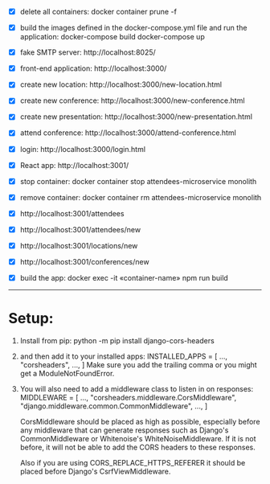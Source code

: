 - [x] delete all containers:
      docker container prune -f
- [x] build the images defined in the docker-compose.yml file and run the application:
      docker-compose build
      docker-compose up

- [x] fake SMTP server: http://localhost:8025/
- [x] front-end application: http://localhost:3000/
- [x] create new location: http://localhost:3000/new-location.html
- [x] create new conference: http://localhost:3000/new-conference.html
- [x] create new presentation: http://localhost:3000/new-presentation.html
- [x] attend conference: http://localhost:3000/attend-conference.html
- [x] login: http://localhost:3000/login.html
- [x] React app: http://localhost:3001/

- [x] stop container: docker container stop attendees-microservice monolith
- [x] remove container: docker container rm attendees-microservice monolith

- [x] http://localhost:3001/attendees
- [x] http://localhost:3001/attendees/new
- [x] http://localhost:3001/locations/new
- [x] http://localhost:3001/conferences/new

- [x] build the app: docker exec -it «container-name» npm run build

---

# Setup:

1. Install from pip: python -m pip install django-cors-headers
2. and then add it to your installed apps:
   INSTALLED_APPS = [
   ...,
   "corsheaders",
   ...,
   ]
   Make sure you add the trailing comma or you might get a ModuleNotFoundError.
3. You will also need to add a middleware class to listen in on responses:
   MIDDLEWARE = [
   ...,
   "corsheaders.middleware.CorsMiddleware",
   "django.middleware.common.CommonMiddleware",
   ...,
   ]

   CorsMiddleware should be placed as high as possible, especially before any middleware that can generate responses such as Django's CommonMiddleware or Whitenoise's WhiteNoiseMiddleware. If it is not before, it will not be able to add the CORS headers to these responses.

   Also if you are using CORS_REPLACE_HTTPS_REFERER it should be placed before Django's CsrfViewMiddleware.
